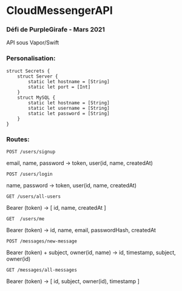 # CloudMessengerAPI
### Défi de PurpleGirafe - Mars 2021

API sous Vapor/Swift

### Personalisation:

```
struct Secrets {
    struct Server {
        static let hostname = [String]
        static let port = [Int]
    }
    struct MySQL {
        static let hostname = [String]
        static let username = [String]
        static let password = [String]
    }
}
```

### Routes:

```
POST /users/signup
```
email, name, password -> token, user(id, name, createdAt)

```
POST /users/login
```
name, password -> token, user(id, name, createdAt)

```
GET /users/all-users
```
Bearer (token) -> [ id, name, createdAt ]

```
GET  /users/me
```
Bearer (token) -> id, name, email, passwordHash, createdAt

```
POST /messages/new-message
```
Bearer (token) + subject, owner(id, name) -> id, timestamp, subject, owner(id)

```
GET /messages/all-messages
```
Bearer (token) -> [ id, subject, owner(id), timestamp ]
